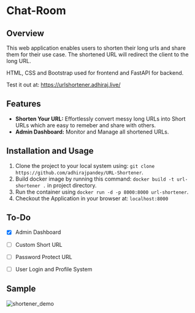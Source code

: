 # Chat-Room

## Overview

This web application enables users to shorten their long urls and share them for their use case. The shortened URL will redirect the client to the long URL.

HTML, CSS and Bootstrap used for frontend and FastAPI for backend.

Test it out at: https://urlshortener.adhiraj.live/


## Features

- **Shorten Your URL:** Effortlessly convert messy long URLs into Short URLs which are easy to remeber and share with others.
- **Admin Dashboard:** Monitor and Manage all shortened URLs.


## Installation and Usage

1. Clone the project to your local system using: `git clone https://github.com/adhirajpandey/URL-Shortener`.
2. Build docker image by running this command: `docker build -t url-shortener .` in project directory.
3. Run the container using `docker run -d -p 8000:8000 url-shortener`.
4. Checkout the Application in your browser at: `localhost:8000`


## To-Do

- [x] Admin Dashboard
- [ ] Custom Short URL
- [ ] Password Protect URL
- [ ] User Login and Profile System


## Sample
![shortener_demo](https://github.com/adhirajpandey/URL-Shortener/assets/87516052/bd9b2366-8c0a-46af-ab3f-54c3d28876ad)


